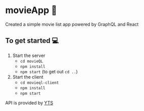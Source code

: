 # movieApp :movie_camera:
Created a simple movie list app powered by GraphQL and React

## To get started :computer:
1. Start the server
   - `cd movieQL`
   - `npm install`
   - `npm start`
  (to get out `cd ..`)
2. Start the client
   - `cd movieql-client`
   - `npm install`
   - `npm start`
  
API is provided by [YTS](https://yts.am/)
